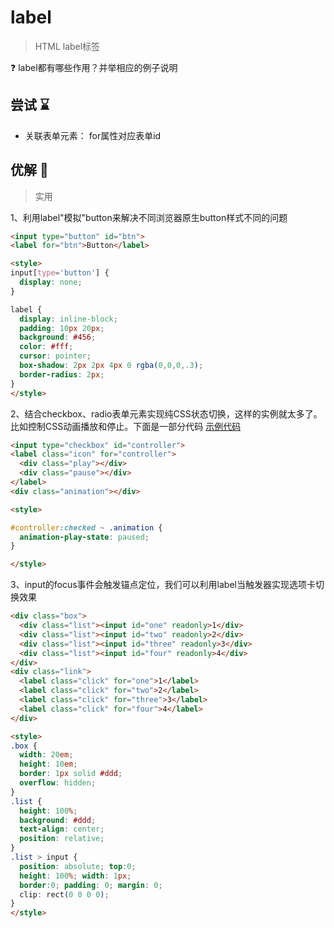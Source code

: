 # label

> HTML label标签

❓ label都有哪些作用？并举相应的例子说明

## 尝试 ⌛

- 关联表单元素： for属性对应表单id

## 优解 🚀

> 实用

1、利用label"模拟"button来解决不同浏览器原生button样式不同的问题

```html
<input type="button" id="btn">
<label for="btn">Button</label>

<style>
input[type='button'] {
  display: none;
}

label {
  display: inline-block;
  padding: 10px 20px;
  background: #456;
  color: #fff;
  cursor: pointer;
  box-shadow: 2px 2px 4px 0 rgba(0,0,0,.3);
  border-radius: 2px;
}
</style>
```

2、结合checkbox、radio表单元素实现纯CSS状态切换，这样的实例就太多了。比如控制CSS动画播放和停止。下面是一部分代码
[示例代码](https://codepen.io/mts123/pen/EzqdbM)

```html
<input type="checkbox" id="controller">
<label class="icon" for="controller">
  <div class="play"></div>
  <div class="pause"></div>
</label>
<div class="animation"></div>

<style>

#controller:checked ~ .animation {
  animation-play-state: paused;
}

</style>
```

3、input的focus事件会触发锚点定位，我们可以利用label当触发器实现选项卡切换效果

```html
<div class="box">
  <div class="list"><input id="one" readonly>1</div>
  <div class="list"><input id="two" readonly>2</div>
  <div class="list"><input id="three" readonly>3</div>
  <div class="list"><input id="four" readonly>4</div>
</div>
<div class="link">
  <label class="click" for="one">1</label>
  <label class="click" for="two">2</label>
  <label class="click" for="three">3</label>
  <label class="click" for="four">4</label>
</div>

<style>
.box {
  width: 20em;
  height: 10em;
  border: 1px solid #ddd;
  overflow: hidden;
}
.list {
  height: 100%;
  background: #ddd;
  text-align: center;
  position: relative;
}
.list > input {
  position: absolute; top:0;
  height: 100%; width: 1px;
  border:0; padding: 0; margin: 0;
  clip: rect(0 0 0 0);
}
</style>
```
